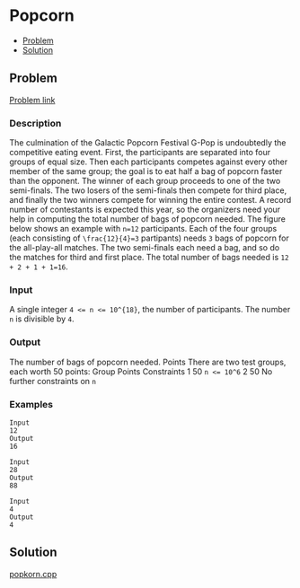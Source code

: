 # Popcorn
- [Problem](#problem)
- [Solution](#popkorn.cpp)

## Problem
[Problem link](https://open.kattis.com/problems/popkorn)

### Description
 The culmination of the Galactic Popcorn Festival G-Pop is undoubtedly the competitive eating event.
First, the participants are separated into four groups of equal size. Then each participants competes against every other member of the same group; the goal is to eat half a bag of popcorn faster than the opponent. The winner of each group proceeds to one of the two semi-finals. The two losers of the semi-finals then compete for third place, and finally the two winners compete for winning the entire contest.
A record number of contestants is expected this year, so the organizers need your help in computing the total number of bags of popcorn needed.
The figure below shows an example with `n=12` participants. Each of the four groups (each consisting of `\frac{12}{4}=3` partipants) needs `3` bags of popcorn for the all-play-all matches. The two semi-finals each need a bag, and so do the matches for third and first place. The total number of bags needed is `12 + 2 + 1 + 1=16`. 

### Input
A single integer `4 <= n <= 10^{18}`, the number of participants. The number `n` is divisible by `4`.

### Output
The number of bags of popcorn needed.
Points
There are two test groups, each worth 50 points: Group Points Constraints 1 50 `n <= 10^6` 2 50 No further constraints on `n` 

### Examples
```
Input
12
Output
16
```
```
Input
28
Output
88
```
```
Input
4
Output
4
```


## Solution

[popkorn.cpp](./popkorn.cpp)